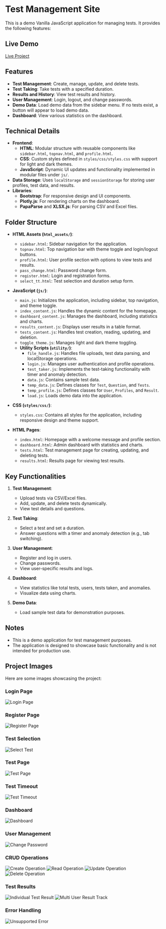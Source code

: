 # Test Management Site

This is a demo Vanilla JavaScript application for managing tests. It provides the following features:

## Live Demo

[Live Project](https://mrxsierra.github.io/test-site/)

## Features
- **Test Management**: Create, manage, update, and delete tests.
- **Test Taking**: Take tests with a specified duration.
- **Results and History**: View test results and history.
- **User Management**: Login, logout, and change passwords.
- **Demo Data**: Load demo data from the sidebar menu. If no tests exist, a button will appear to load demo data.
- **Dashboard**: View various statistics on the dashboard.

## Technical Details
- **Frontend**:
  - **HTML**: Modular structure with reusable components like `sidebar.html`, `topnav.html`, and `profile.html`.
  - **CSS**: Custom styles defined in `styles/css/styles.css` with support for light and dark themes.
  - **JavaScript**: Dynamic UI updates and functionality implemented in modular files under `js/`.
- **Data Storage**: Uses `localStorage` and `sessionStorage` for storing user profiles, test data, and results.
- **Libraries**:
  - **Bootstrap**: For responsive design and UI components.
  - **Plotly.js**: For rendering charts on the dashboard.
  - **PapaParse** and **XLSX.js**: For parsing CSV and Excel files.

## Folder Structure
- **HTML Assets (`html_assets/`)**:
  - `sidebar.html`: Sidebar navigation for the application.
  - `topnav.html`: Top navigation bar with theme toggle and login/logout buttons.
  - `profile.html`: User profile section with options to view tests and results.
  - `pass_change.html`: Password change form.
  - `register.html`: Login and registration forms.
  - `select_tt.html`: Test selection and duration setup form.

- **JavaScript (`js/`)**:
  - `main.js`: Initializes the application, including sidebar, top navigation, and theme toggle.
  - `index_content.js`: Handles the dynamic content for the homepage.
  - `dashboard_content.js`: Manages the dashboard, including statistics and charts.
  - `results_content.js`: Displays user results in a table format.
  - `tests_content.js`: Handles test creation, reading, updating, and deletion.
  - `toggle_theme.js`: Manages light and dark theme toggling.
  - **Utility Scripts (`utility/`)**:
    - `file_handle.js`: Handles file uploads, test data parsing, and localStorage operations.
    - `login.js`: Manages user authentication and profile operations.
    - `test_taker.js`: Implements the test-taking functionality with timer and anomaly detection.
    - `data.js`: Contains sample test data.
    - `temp_data.js`: Defines classes for `Test`, `Question`, and `Tests`.
    - `temp_profile.js`: Defines classes for `User`, `Profiles`, and `Result`.
    - `load.js`: Loads demo data into the application.

- **CSS (`styles/css/`)**:
  - `styles.css`: Contains all styles for the application, including responsive design and theme support.

- **HTML Pages**:
  - `index.html`: Homepage with a welcome message and profile section.
  - `dashboard.html`: Admin dashboard with statistics and charts.
  - `tests.html`: Test management page for creating, updating, and deleting tests.
  - `results.html`: Results page for viewing test results.

## Key Functionalities
1. **Test Management**:
   - Upload tests via CSV/Excel files.
   - Add, update, and delete tests dynamically.
   - View test details and questions.

2. **Test Taking**:
   - Select a test and set a duration.
   - Answer questions with a timer and anomaly detection (e.g., tab switching).

3. **User Management**:
   - Register and log in users.
   - Change passwords.
   - View user-specific results and logs.

4. **Dashboard**:
   - View statistics like total tests, users, tests taken, and anomalies.
   - Visualize data using charts.

5. **Demo Data**:
   - Load sample test data for demonstration purposes.

## Notes
- This is a demo application for test management purposes.
- The application is designed to showcase basic functionality and is not intended for production use.

## Project Images
Here are some images showcasing the project:

### Login Page
![Login Page](img/login.jpg)

### Register Page
![Register Page](img/register.jpg)

### Test Selection
![Select Test](img/select-test-to-take.jpg)

### Test Page
![Test Page](img/test-page.png)

### Test Timeout
![Test Timeout](img/test-time-out.png)

### Dashboard
![Dashboard](img/anamoly-dash.png)

### User Management
![Change Password](img/change-pass.png)

### CRUD Operations
![Create Operation](img/create.png)
![Read Operation](img/Read.png)
![Update Operation](img/update.png)
![Delete Operation](img/delete.png)

### Test Results
![Individual Test Result](img/individual-test-result.png)
![Multi User Result Track](img/multi-user-result-track.png)

### Error Handling
![Unsupported Error](img/unsupported-error.png)
